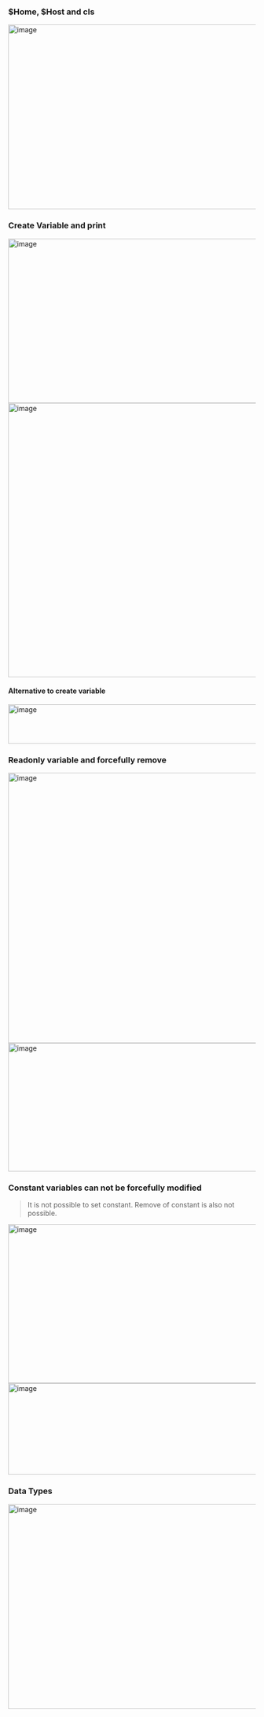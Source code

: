### $Home, $Host and cls

<img width="1024" height="375" alt="image" src="https://github.com/user-attachments/assets/05a2b11d-1747-40e6-a841-308472134004" />

### Create Variable and print
<img width="838" height="334" alt="image" src="https://github.com/user-attachments/assets/33a6bc05-c2d6-40f6-9a77-c58e4a983abf" />

<img width="1003" height="557" alt="image" src="https://github.com/user-attachments/assets/48aeb0fa-dd32-407e-9a0d-031301a73ef3" />
  
#### Alternative to create variable
<img width="1215" height="80" alt="image" src="https://github.com/user-attachments/assets/7f4a34ff-78fb-4060-923c-928419bc6c8e" />

### Readonly variable and forcefully remove
<img width="1521" height="549" alt="image" src="https://github.com/user-attachments/assets/46c32a28-5bb3-43ef-83ae-84a9934c16e5" />

<img width="1358" height="261" alt="image" src="https://github.com/user-attachments/assets/1d7d64d3-a7c9-4de7-9975-c44c4dd9840c" />

### Constant variables can not be forcefully modified
> It is not possible to set constant. Remove of constant is also not possible.
<img width="809" height="323" alt="image" src="https://github.com/user-attachments/assets/b588a148-b0a2-4815-8239-501bdb83c712" />
<img width="1273" height="186" alt="image" src="https://github.com/user-attachments/assets/cd51bf95-c93c-424c-b555-62311ab036d8" />

### Data Types
<img width="763" height="416" alt="image" src="https://github.com/user-attachments/assets/9e16d371-846e-41a4-ae14-37b6de1e4277" />








